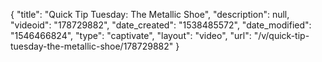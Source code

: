 {
    "title": "Quick Tip Tuesday: The Metallic Shoe",
    "description": null,
    "videoid": "178729882",
    "date_created": "1538485572",
    "date_modified": "1546466824",
    "type": "captivate",
    "layout": "video",
    "url": "\/v\/quick-tip-tuesday-the-metallic-shoe\/178729882"
}